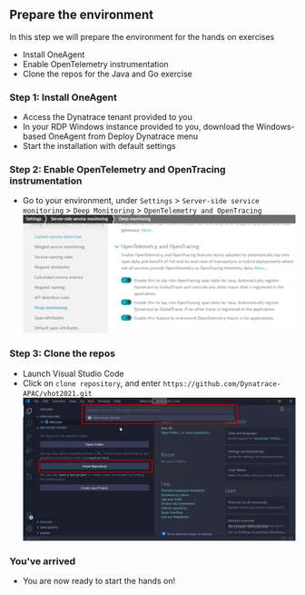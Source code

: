 ## Prepare the environment
In this step we will prepare the environment for the hands on exercises
- Install OneAgent
- Enable OpenTelemetry instrumentation
- Clone the repos for the Java and Go exercise

### Step 1: Install OneAgent
- Access the Dynatrace tenant provided to you
- In your RDP Windows instance provided to you, download the Windows-based OneAgent from Deploy Dynatrace menu
- Start the installation with default settings

### Step 2: Enable OpenTelemetry and OpenTracing instrumentation
- Go to your environment, under `Settings` > `Server-side service monitoring` > `Deep Monitoring` > `OpenTelemetry and OpenTracing`
  ![Deep Monitoring](../../assets/images/deep_monitoring.png)

### Step 3: Clone the repos
- Launch Visual Studio Code
- Click on `clone repository`, and enter `https://github.com/Dynatrace-APAC/vhot2021.git`
  ![CloneRepo](../../assets/images/01_prepare_the_environment-3.png)

### You've arrived
- You are now ready to start the hands on!
